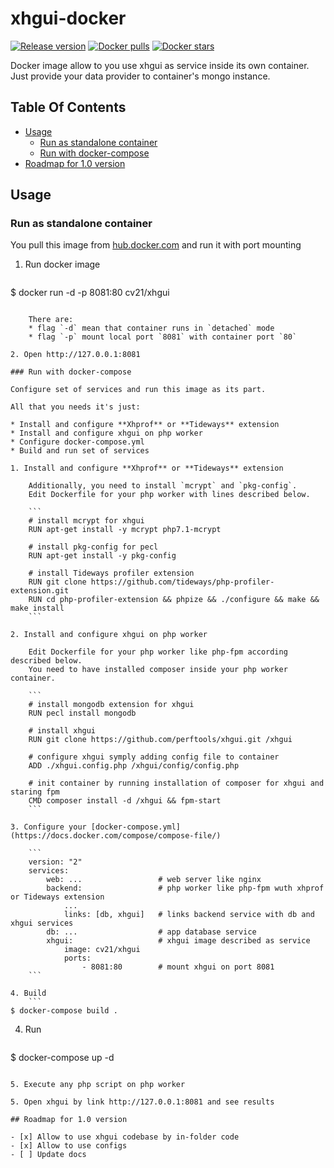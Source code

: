 # xhgui-docker

[![Release version](https://img.shields.io/github/release/cv21/xhgui-docker.svg)](https://github.com/cv21/xhgui/) [![Docker pulls](https://img.shields.io/docker/pulls/cv21/xhgui.svg)](https://hub.docker.com/r/cv21/xhgui/) [![Docker stars](https://img.shields.io/docker/stars/cv21/xhgui.svg)](https://hub.docker.com/r/cv21/xhgui/)

Docker image allow to you use xhgui as service inside its own container. 
Just provide your data provider to container's mongo instance.

## Table Of Contents
- [Usage](#usage)
    - [Run as standalone container](#run-as-standalone-container)
    - [Run with docker-compose](#run-with-docker-compose)
- [Roadmap for 1.0 version](#roadmap-for-1.0-version)

## Usage

### Run as standalone container

You pull this image from [hub.docker.com](https://hub.docker.com) and run it with port mounting  

1. Run docker image
    ```
$ docker run -d -p 8081:80 cv21/xhgui
```

    There are:
    * flag `-d` mean that container runs in `detached` mode
    * flag `-p` mount local port `8081` with container port `80`

2. Open http://127.0.0.1:8081

### Run with docker-compose

Configure set of services and run this image as its part.

All that you needs it's just:

* Install and configure **Xhprof** or **Tideways** extension
* Install and configure xhgui on php worker
* Configure docker-compose.yml
* Build and run set of services

1. Install and configure **Xhprof** or **Tideways** extension

    Additionally, you need to install `mcrypt` and `pkg-config`.
    Edit Dockerfile for your php worker with lines described below.

    ```        
    # install mcrypt for xhgui
    RUN apt-get install -y mcrypt php7.1-mcrypt
    
    # install pkg-config for pecl
    RUN apt-get install -y pkg-config
    
    # install Tideways profiler extension
    RUN git clone https://github.com/tideways/php-profiler-extension.git
    RUN cd php-profiler-extension && phpize && ./configure && make && make install
    ```

2. Install and configure xhgui on php worker

    Edit Dockerfile for your php worker like php-fpm according described below.
    You need to have installed composer inside your php worker container.

    ```
    # install mongodb extension for xhgui
    RUN pecl install mongodb
    
    # install xhgui
    RUN git clone https://github.com/perftools/xhgui.git /xhgui
    
    # configure xhgui symply adding config file to container
    ADD ./xhgui.config.php /xhgui/config/config.php
    
    # init container by running installation of composer for xhgui and staring fpm 
    CMD composer install -d /xhgui && fpm-start
    ```

3. Configure your [docker-compose.yml](https://docs.docker.com/compose/compose-file/)
    
    ```
    version: "2"
    services:
        web: ...                 # web server like nginx
        backend:                 # php worker like php-fpm wuth xhprof or Tideways extension
            ...
            links: [db, xhgui]   # links backend service with db and xhgui services
        db: ...                  # app database service
        xhgui:                   # xhgui image described as service
            image: cv21/xhgui
            ports: 
                - 8081:80        # mount xhgui on port 8081
    ```
    
4. Build
    ```
$ docker-compose build .
```

4. Run
    ```
$ docker-compose up -d
```

5. Execute any php script on php worker

5. Open xhgui by link http://127.0.0.1:8081 and see results

## Roadmap for 1.0 version

- [x] Allow to use xhgui codebase by in-folder code
- [x] Allow to use configs
- [ ] Update docs
